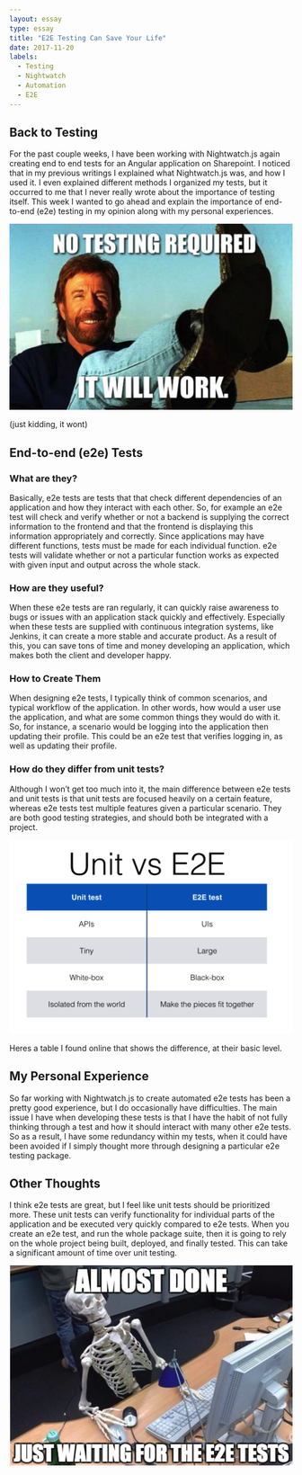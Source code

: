 ```yaml
---
layout: essay
type: essay
title: "E2E Testing Can Save Your Life"
date: 2017-11-20
labels:
  - Testing
  - Nightwatch
  - Automation
  - E2E
---
```


## Back to Testing
For the past couple weeks, I have been working with Nightwatch.js again creating end to end tests for an Angular application on Sharepoint. I noticed that in my previous writings I explained what Nightwatch.js was, and how I used it. I even explained different methods I organized my tests, but it occurred to me that I never really wrote about the importance of testing itself. This week I wanted to go ahead and explain the importance of end-to-end (e2e) testing in my opinion along with my personal experiences. 

<img class="ui medium centered image" src="../images/it_will_work.png">

(just kidding, it wont)


## End-to-end (e2e) Tests

### What are they?
Basically, e2e tests are tests that that check different dependencies of an application and how they interact with each other. So, for example an e2e test will check and verify whether or not a backend is supplying the correct information to the frontend and that the frontend is displaying this information appropriately and correctly. Since applications may have different functions, tests must be made for each individual function. e2e tests will validate whether or not a particular function works as expected with given input and output across the whole stack.

### How are they useful?
When these e2e tests are ran regularly, it can quickly raise awareness to bugs or issues with an application stack quickly and effectively. Especially when these tests are supplied with continuous integration systems, like Jenkins, it can create a more stable and accurate product. As a result of this, you can save tons of time and money developing an application, which makes both the client and developer happy. 

### How to Create Them
When designing e2e tests, I typically think of common scenarios, and typical workflow of the application. In other words, how would a user use the application, and what are some common things they would do with it. So, for instance, a scenario would be logging into the application then updating their profile. This could be an e2e test that verifies logging in, as well as updating their profile. 

### How do they differ from unit tests?
Although I won’t get too much into it, the main difference between e2e tests and unit tests is that unit tests are focused heavily on a certain feature, whereas e2e tests test multiple features given a particular scenario. They are both good testing strategies, and should both be integrated with a project. 

<img class="ui medium centered image" src="../images/unit_vs_e2e.png">

Heres a table I found online that shows the difference, at their basic level.

## My Personal Experience
So far working with Nightwatch.js to create automated e2e tests has been a pretty good experience, but I do occasionally have difficulties. The main issue I have when developing these tests is that I have the habit of not fully thinking through a test and how it should interact with many other e2e tests. So as a result, I have some redundancy within my tests, when it could have been avoided if I simply thought more through designing a particular e2e testing package.

## Other Thoughts
I think e2e tests are great, but I feel like unit tests should be prioritized more. These unit tests can verify functionality for individual parts of the application and be executed very quickly compared to e2e tests. When you create an e2e test, and run the whole package suite, then it is going to rely on the whole project being built, deployed, and finally tested. This can take a significant amount of time over unit testing.

<img class="ui medium centered image" src="../images/e2e_meme.png">



